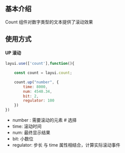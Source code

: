 ## 基本介绍

Count 组件对数字类型的文本提供了滚动效果


## 使用方式

#### UP 滚动

```javascript
layui.use(['count'],function(){
	
	const count = layui.count;
	
	count.up("number", {
	    time: 8000,
	    num: 4540.34,
	    bit: 2,
	    regulator: 100
	})
})
```

- number : 需要滚动的元素 # 选择
- time: 滚动时间
- num: 最终显示结果
- bit: 小数位
- regulator: 步长 与 time 属性相结合，计算实际滚动事件

